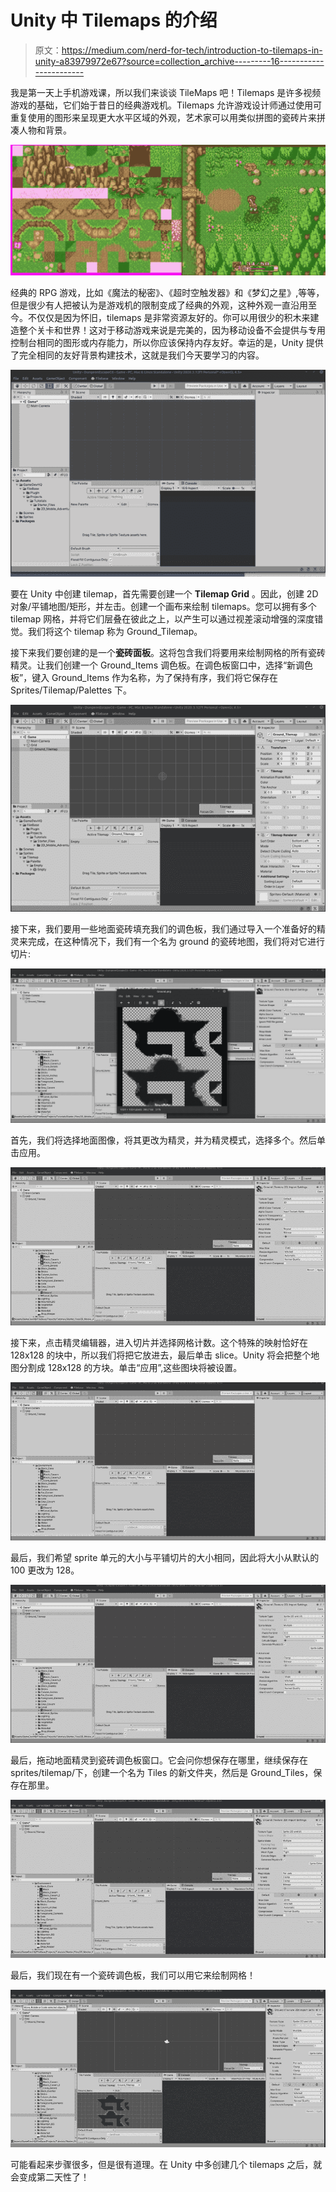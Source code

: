 # Unity 中 Tilemaps 的介绍

> 原文：<https://medium.com/nerd-for-tech/introduction-to-tilemaps-in-unity-a83979972e67?source=collection_archive---------16----------------------->

我是第一天上手机游戏课，所以我们来谈谈 TileMaps 吧！Tilemaps 是许多视频游戏的基础，它们始于昔日的经典游戏机。Tilemaps 允许游戏设计师通过使用可重复使用的图形来呈现更大水平区域的外观，艺术家可以用类似拼图的瓷砖片来拼凑人物和背景。

![](img/a4f3fcd1e9f9ac891c8fc0391da8f2c4.png)

经典的 RPG 游戏，比如《魔法的秘密》、《超时空触发器》和《梦幻之星》,等等，但是很少有人把被认为是游戏机的限制变成了经典的外观，这种外观一直沿用至今。不仅仅是因为怀旧，tilemaps 是非常资源友好的。你可以用很少的积木来建造整个关卡和世界！这对于移动游戏来说是完美的，因为移动设备不会提供与专用控制台相同的图形或内存能力，所以你应该保持内存友好。幸运的是，Unity 提供了完全相同的友好背景构建技术，这就是我们今天要学习的内容。

![](img/983e756793c4056ef94df7c3fa51dba8.png)

要在 Unity 中创建 tilemap，首先需要创建一个 **Tilemap Grid** 。因此，创建 2D 对象/平铺地图/矩形，并左击。创建一个画布来绘制 tilemaps。您可以拥有多个 tilemap 网格，并将它们层叠在彼此之上，以产生可以通过视差滚动增强的深度错觉。我们将这个 tilemap 称为 Ground_Tilemap。

接下来我们要创建的是一个**瓷砖面板**。这将包含我们将要用来绘制网格的所有瓷砖精灵。让我们创建一个 Ground_Items 调色板。在调色板窗口中，选择“新调色板”，键入 Ground_Items 作为名称，为了保持有序，我们将它保存在 Sprites/Tilemap/Palettes 下。

![](img/ebd4a1a43094221ed67f957d4299c58c.png)

接下来，我们要用一些地面瓷砖填充我们的调色板，我们通过导入一个准备好的精灵来完成，在这种情况下，我们有一个名为 ground 的瓷砖地图，我们将对它进行切片:

![](img/b1236a8a6bf06a882634394957d668af.png)

首先，我们将选择地面图像，将其更改为精灵，并为精灵模式，选择多个。然后单击应用。

![](img/419423bbfae534ecb3df304ae50a4136.png)

接下来，点击精灵编辑器，进入切片并选择网格计数。这个特殊的映射恰好在 128x128 的块中，所以我们将把它放进去，最后单击 slice。Unity 将会把整个地图分割成 128x128 的方块。单击“应用”,这些图块将被设置。

![](img/7a926f7208189a83717cf5bf8f15d561.png)

最后，我们希望 sprite 单元的大小与平铺切片的大小相同，因此将大小从默认的 100 更改为 128。

![](img/ed8147a174d1c159882fa6f5689228fa.png)

最后，拖动地面精灵到瓷砖调色板窗口。它会问你想保存在哪里，继续保存在 sprites/tilemap/下，创建一个名为 Tiles 的新文件夹，然后是 Ground_Tiles，保存在那里。

![](img/6ad6d8d9e4b986228fc9c7d93d4fda15.png)

最后，我们现在有一个瓷砖调色板，我们可以用它来绘制网格！

![](img/0b9f4d5995f6783e6c89c2277845d6ec.png)

可能看起来步骤很多，但是很有道理。在 Unity 中多创建几个 tilemaps 之后，就会变成第二天性了！